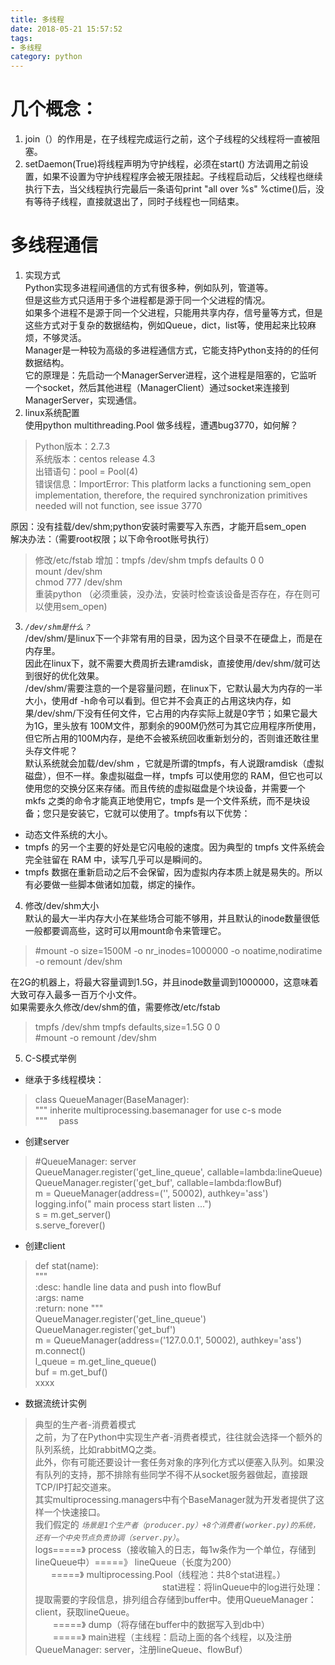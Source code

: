 ```yaml
---
title: 多线程
date: 2018-05-21 15:57:52
tags:
- 多线程
category: python
---
```

# 几个概念：  
1. join（）的作用是，在子线程完成运行之前，这个子线程的父线程将一直被阻塞。  
2. setDaemon(True)将线程声明为守护线程，必须在start() 方法调用之前设置，如果不设置为守护线程程序会被无限挂起。子线程启动后，父线程也继续执行下去，当父线程执行完最后一条语句print "all over %s" %ctime()后，没有等待子线程，直接就退出了，同时子线程也一同结束。  

# 多线程通信
1. 实现方式  
Python实现多进程间通信的方式有很多种，例如队列，管道等。  
但是这些方式只适用于多个进程都是源于同一个父进程的情况。  
如果多个进程不是源于同一个父进程，只能用共享内存，信号量等方式，但是这些方式对于复杂的数据结构，例如Queue，dict，list等，使用起来比较麻烦，不够灵活。  
Manager是一种较为高级的多进程通信方式，它能支持Python支持的的任何数据结构。  
它的原理是：先启动一个ManagerServer进程，这个进程是阻塞的，它监听一个socket，然后其他进程（ManagerClient）通过socket来连接到ManagerServer，实现通信。  
2. linux系统配置  
使用python multithreading.Pool 做多线程，遭遇bug3770，如何解？  
>Python版本：2.7.3  
系统版本：centos release 4.3  
出错语句：pool = Pool(4)  
错误信息：ImportError: This platform lacks a functioning sem_open implementation, therefore, the required synchronization primitives needed will not function, see issue 3770  

原因：没有挂载/dev/shm;python安装时需要写入东西，才能开启sem_open  
解决办法：（需要root权限；以下命令root账号执行）
>修改/etc/fstab 增加：tmpfs /dev/shm tmpfs defaults 0 0  
mount /dev/shm  
chmod 777 /dev/shm  
重装python （必须重装，没办法，安装时检查该设备是否存在，存在则可以使用sem_open)  

3. *`/dev/shm是什么？`*   
/dev/shm/是linux下一个非常有用的目录，因为这个目录不在硬盘上，而是在内存里。  
因此在linux下，就不需要大费周折去建ramdisk，直接使用/dev/shm/就可达到很好的优化效果。  
/dev/shm/需要注意的一个是容量问题，在linux下，它默认最大为内存的一半大小，使用df -h命令可以看到。但它并不会真正的占用这块内存，如果/dev/shm/下没有任何文件，它占用的内存实际上就是0字节；如果它最大为1G，里头放有 100M文件，那剩余的900M仍然可为其它应用程序所使用，但它所占用的100M内存，是绝不会被系统回收重新划分的，否则谁还敢往里头存文件呢？  
默认系统就会加载/dev/shm ，它就是所谓的tmpfs，有人说跟ramdisk（虚拟磁盘），但不一样。象虚拟磁盘一样，tmpfs 可以使用您的 RAM，但它也可以使用您的交换分区来存储。而且传统的虚拟磁盘是个块设备，并需要一个 mkfs 之类的命令才能真正地使用它，tmpfs 是一个文件系统，而不是块设备；您只是安装它，它就可以使用了。tmpfs有以下优势：
+ 动态文件系统的大小。
+ tmpfs 的另一个主要的好处是它闪电般的速度。因为典型的 tmpfs 文件系统会完全驻留在 RAM 中，读写几乎可以是瞬间的。
+ tmpfs 数据在重新启动之后不会保留，因为虚拟内存本质上就是易失的。所以有必要做一些脚本做诸如加载，绑定的操作。

4. 修改/dev/shm大小  
默认的最大一半内存大小在某些场合可能不够用，并且默认的inode数量很低一般都要调高些，这时可以用mount命令来管理它。  
>#mount -o size=1500M -o nr_inodes=1000000 -o noatime,nodiratime -o remount /dev/shm

在2G的机器上，将最大容量调到1.5G，并且inode数量调到1000000，这意味着大致可存入最多一百万个小文件。  
如果需要永久修改/dev/shm的值，需要修改/etc/fstab  
>tmpfs /dev/shm tmpfs defaults,size=1.5G 0 0  
#mount -o remount /dev/shm

5. C-S模式举例  
+ 继承于多线程模块：
>class QueueManager(BaseManager):  
""" inherite multiprocessing.basemanager for use c-s mode  
"""
&ensp;&ensp;pass
+ 创建server
>#QueueManager: server  
QueueManager.register('get_line_queue', callable=lambda:lineQueue)   
QueueManager.register('get_buf', callable=lambda:flowBuf)  
m = QueueManager(address=('', 50002), authkey='ass')  
logging.info(" main process start listen ...")  
s = m.get_server()  
s.serve_forever()
+ 创建client
>def stat(name):  
"""  
:desc: handle line data and push into flowBuf  
:args: name  
:return: none
"""  
QueueManager.register('get_line_queue')  
QueueManager.register('get_buf')  
m = QueueManager(address=('127.0.0.1', 50002), authkey='ass')  
m.connect()  
l_queue = m.get_line_queue()  
buf = m.get_buf()  
xxxx 
+ 数据流统计实例  
>典型的生产者-消费着模式  
之前，为了在Python中实现生产者-消费者模式，往往就会选择一个额外的队列系统，比如rabbitMQ之类。  
此外，你有可能还要设计一套任务对象的序列化方式以便塞入队列。如果没有队列的支持，那不排除有些同学不得不从socket服务器做起，直接跟TCP/IP打起交道来。  
其实multiprocessing.managers中有个BaseManager就为开发者提供了这样一个快速接口。  
我们假定的 *`场景是1个生产者（producer.py）+8个消费者(worker.py)的系统，还有一个中央节点负责协调（server.py）`*。  
logs=====》 process（接收输入的日志，每1w条作为一个单位，存储到lineQueue中）=====》 lineQueue（长度为200）  
&ensp;&ensp;&ensp;     =====》 multiprocessing.Pool（线程池：共8个stat进程。）  
&ensp;&ensp;&ensp;&ensp;&ensp;&ensp;&ensp;&ensp;&ensp;&ensp;&ensp;&ensp;&ensp;&ensp;&ensp;&ensp;&ensp;&ensp;&ensp;&ensp;&ensp;&ensp;&ensp;&ensp;&ensp;&ensp;&ensp;&ensp;&ensp;stat进程：将linQueue中的log进行处理：提取需要的字段信息，排列组合存储到buffer中。使用QueueManager：client，获取lineQueue。  
&ensp;&ensp;&ensp;&ensp;=====》 dump（将存储在buffer中的数据写入到db中）  
&ensp;&ensp;&ensp;&ensp;=====》 main进程（主线程：启动上面的各个线程，以及注册QueueManager: server，注册lineQueue、flowBuf）






